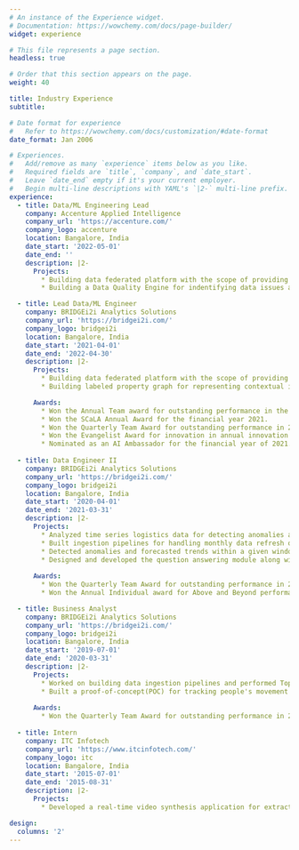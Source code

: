 ```yaml
---
# An instance of the Experience widget.
# Documentation: https://wowchemy.com/docs/page-builder/
widget: experience

# This file represents a page section.
headless: true

# Order that this section appears on the page.
weight: 40

title: Industry Experience
subtitle:

# Date format for experience
#   Refer to https://wowchemy.com/docs/customization/#date-format
date_format: Jan 2006

# Experiences.
#   Add/remove as many `experience` items below as you like.
#   Required fields are `title`, `company`, and `date_start`.
#   Leave `date_end` empty if it's your current employer.
#   Begin multi-line descriptions with YAML's `|2-` multi-line prefix.
experience:
  - title: Data/ML Engineering Lead
    company: Accenture Applied Intelligence
    company_url: 'https://accenture.com/'
    company_logo: accenture
    location: Bangalore, India
    date_start: '2022-05-01'
    date_end: ''
    description: |2-
      Projects:
        * Building data federated platform with the scope of providing integrated customer recommendation experience. BERT fine-tuned on a custom dataset is used for recommendation (validation accuracy ~91%). Production platform handles data at a scale of over 10TB daily with the scope of increase in the future.
        * Building a Data Quality Engine for indentifying data issues at the source level and using different machine learning algorithms to suggest possible remedies. Multiple ML models and NLP approaches are being used in this project. 

  - title: Lead Data/ML Engineer
    company: BRIDGEi2i Analytics Solutions
    company_url: 'https://bridgei2i.com/'
    company_logo: bridgei2i
    location: Bangalore, India
    date_start: '2021-04-01'
    date_end: '2022-04-30'
    description: |2-
      Projects:
        * Building data federated platform with the scope of providing integrated customer recommendation experience. BERT fine-tuned on a custom dataset is used for recommendation (validation accuracy ~91%). Production platform handles data at a scale of over 10TB daily with the scope of increase in the future.
        * Building labeled property graph for representing contextual information across various documents. Fuzzy searching algorithms with graph neural networks is used for achieving better properties on node values. 

      Awards:
        * Won the Annual Team award for outstanding performance in the financial year 2021.
        * Won the SCaLA Annual Award for the financial year 2021.
        * Won the Quarterly Team Award for outstanding performance in 2nd Quarter of financial year 2021.
        * Won the Evangelist Award for innovation in annual innovation forum for financial year 2021.
        * Nominated as an AI Ambassador for the financial year of 2021.
        
  - title: Data Engineer II
    company: BRIDGEi2i Analytics Solutions
    company_url: 'https://bridgei2i.com/'
    company_logo: bridgei2i
    location: Bangalore, India
    date_start: '2020-04-01'
    date_end: '2021-03-31'
    description: |2-
      Projects:
        * Analyzed time series logistics data for detecting anomalies across 15 (key performance indicators) KPIs, along with determining their causal relationships and a bi-weekly data refresh of around 2GB.
        * Built ingestion pipelines for handling monthly data refresh of roughly 25GB and detected change points for identifying a level shift in the time series of HR data. 
        * Detected anomalies and forecasted trends within a given window frame on market sales data having 28 KPIs and monthly data refresh of approximately 3GB.
        * Designed and developed the question answering module along with summarization using BERT for a [COVID-19 response dashboard](http://13.92.197.252/) on top of the [COVID-19 Open Research Dataset](https://www.semanticscholar.org/cord19/download/).
      
      Awards:
        * Won the Quarterly Team Award for outstanding performance in 2nd Quarter of financial year 2020.
        * Won the Annual Individual award for Above and Beyond performance in the financial year 2020.

  - title: Business Analyst
    company: BRIDGEi2i Analytics Solutions
    company_url: 'https://bridgei2i.com/'
    company_logo: bridgei2i
    location: Bangalore, India
    date_start: '2019-07-01'
    date_end: '2020-03-31'
    description: |2-
      Projects:
        * Worked on building data ingestion pipelines and performed Topic Modeling along with Sentiment Analysis for categorizing text data.
        * Built a proof-of-concept(POC) for tracking people's movement on live streaming videos.
      
      Awards:
        * Won the Quarterly Team Award for outstanding performance in 2nd Quarter of financial year 2019.
  
  - title: Intern
    company: ITC Infotech
    company_url: 'https://www.itcinfotech.com/'
    company_logo: itc
    location: Bangalore, India
    date_start: '2015-07-01'
    date_end: '2015-08-31'
    description: |2-
      Projects:
        * Developed a real-time video synthesis application for extracting textual information for Automated Driver Assistance Systems.

design:
  columns: '2'
---
```


<style>
  .dark .card .section-subheading a {
    color: #BBDEFB !important;
  }
</style>
